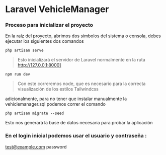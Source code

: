# Laravel VehicleManager

### Proceso para inicializar el proyecto
En la raíz del proyecto, abrimos dos símbolos del sistema o consola, debes ejecutar los siguientes dos comandos 

    php artisan serve

> Esto inicializará el servidor de Laravel normalmente en la ruta
> http://127.0.0.1:8000]

    npm run dev

> Con este correremos node, que es necesario para la correcta visualización de los estilos Tailwindcss


adicionalmente, para no tener que instalar manualmente la vehiclemanager.sql podemos correr el comando

    php artisan migrate --seed

Esto nos generará la base de datos necesaria para probar la aplicación

### En el login inicial podemos usar el usuario y contraseña : 
test@example.com password
